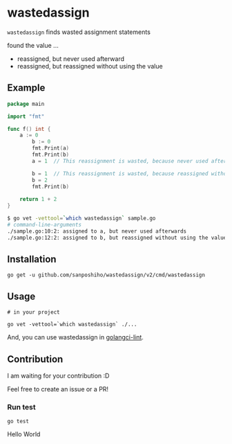 # wastedassign
`wastedassign` finds wasted assignment statements

found the value ...

- reassigned, but never used afterward
- reassigned, but reassigned without using the value

## Example

```go
package main

import "fmt"

func f() int {
	a := 0 
        b := 0
        fmt.Print(a)
        fmt.Print(b)
        a = 1  // This reassignment is wasted, because never used afterwards. Wastedassign find this 

        b = 1  // This reassignment is wasted, because reassigned without use this value. Wastedassign find this 
        b = 2
        fmt.Print(b)
        
	return 1 + 2
}
```


```bash
$ go vet -vettool=`which wastedassign` sample.go            
# command-line-arguments
./sample.go:10:2: assigned to a, but never used afterwards
./sample.go:12:2: assigned to b, but reassigned without using the value
```


## Installation

```
go get -u github.com/sanposhiho/wastedassign/v2/cmd/wastedassign
```

## Usage

```
# in your project

go vet -vettool=`which wastedassign` ./...
```

And, you can use wastedassign in [golangci-lint](https://github.com/golangci/golangci-lint).

## Contribution

I am waiting for your contribution :D 

Feel free to create an issue or a PR!

### Run test

```
go test
```
Hello World
